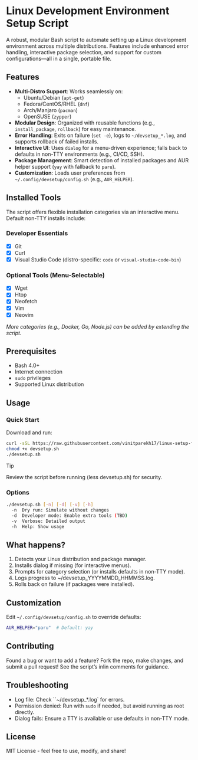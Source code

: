 # Linux Development Environment Setup Script

A robust, modular Bash script to automate setting up a Linux development environment across multiple distributions. Features include enhanced error handling, interactive package selection, and support for custom configurations—all in a single, portable file.

## Features

- **Multi-Distro Support**: Works seamlessly on:
  - Ubuntu/Debian (`apt-get`)
  - Fedora/CentOS/RHEL (`dnf`)
  - Arch/Manjaro (`pacman`)
  - OpenSUSE (`zypper`)
- **Modular Design**: Organized with reusable functions (e.g., `install_package`, `rollback`) for easy maintenance.
- **Error Handling**: Exits on failure (`set -e`), logs to `~/devsetup_*.log`, and supports rollback of failed installs.
- **Interactive UI**: Uses `dialog` for a menu-driven experience; falls back to defaults in non-TTY environments (e.g., CI/CD, SSH).
- **Package Management**: Smart detection of installed packages and AUR helper support (`yay` with fallback to `paru`).
- **Customization**: Loads user preferences from `~/.config/devsetup/config.sh` (e.g., `AUR_HELPER`).

## Installed Tools

The script offers flexible installation categories via an interactive menu. Default non-TTY installs include:

### Developer Essentials
- [x] Git
- [x] Curl
- [x] Visual Studio Code (distro-specific: `code` or `visual-studio-code-bin`)

### Optional Tools (Menu-Selectable)
- [x] Wget
- [x] Htop
- [x] Neofetch
- [x] Vim
- [x] Neovim

*More categories (e.g., Docker, Go, Node.js) can be added by extending the script.*

## Prerequisites
- Bash 4.0+
- Internet connection
- `sudo` privileges
- Supported Linux distribution

## Usage

### Quick Start
Download and run:
```bash
curl -sSL https://raw.githubusercontent.com/vinitparekh17/linux-setup-for-developers/refs/heads/main/devsetup.sh -o devsetup.sh
chmod +x devsetup.sh
./devsetup.sh
```

> [!TIP]
> Review the script before running (less devsetup.sh) for security.

### Options
```bash
./devsetup.sh [-n] [-d] [-v] [-h]
  -n  Dry run: Simulate without changes
  -d  Developer mode: Enable extra tools (TBD)
  -v  Verbose: Detailed output
  -h  Help: Show usage
```

## What happens?
1. Detects your Linux distribution and package manager.
2. Installs dialog if missing (for interactive menus).
3. Prompts for category selection (or installs defaults in non-TTY mode).
4. Logs progress to ~/devsetup_YYYYMMDD_HHMMSS.log.
5. Rolls back on failure (if packages were installed).

## Customization
Edit `~/.config/devsetup/config.sh` to override defaults:
```bash
AUR_HELPER="paru"  # Default: yay
```

## Contributing
Found a bug or want to add a feature? Fork the repo, make changes, and submit a pull request! See the script’s inlin comments for guidance.

## Troubleshooting
- Log file: Check ``~/devsetup_*.log` for errors.
- Permission denied: Run with `sudo` if needed, but avoid running as root directly.
- Dialog fails: Ensure a TTY is available or use defaults in non-TTY mode.

## License 
MIT License - feel free to use, modify, and share!

